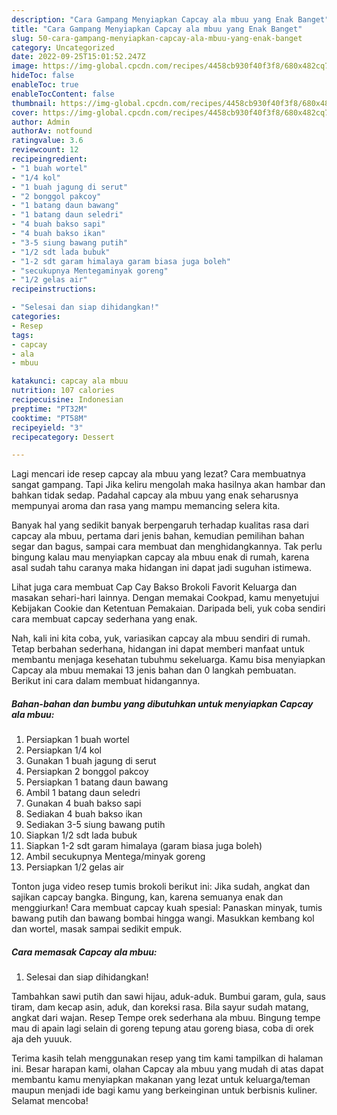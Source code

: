 ```yaml
---
description: "Cara Gampang Menyiapkan Capcay ala mbuu yang Enak Banget"
title: "Cara Gampang Menyiapkan Capcay ala mbuu yang Enak Banget"
slug: 50-cara-gampang-menyiapkan-capcay-ala-mbuu-yang-enak-banget
category: Uncategorized
date: 2022-09-25T15:01:52.247Z
image: https://img-global.cpcdn.com/recipes/4458cb930f40f3f8/680x482cq70/capcay-ala-mbuu-foto-resep-utama.jpg
hideToc: false
enableToc: true
enableTocContent: false
thumbnail: https://img-global.cpcdn.com/recipes/4458cb930f40f3f8/680x482cq70/capcay-ala-mbuu-foto-resep-utama.jpg
cover: https://img-global.cpcdn.com/recipes/4458cb930f40f3f8/680x482cq70/capcay-ala-mbuu-foto-resep-utama.jpg
author: Admin
authorAv: notfound
ratingvalue: 3.6
reviewcount: 12
recipeingredient:
- "1 buah wortel"
- "1/4 kol"
- "1 buah jagung di serut"
- "2 bonggol pakcoy"
- "1 batang daun bawang"
- "1 batang daun seledri"
- "4 buah bakso sapi"
- "4 buah bakso ikan"
- "3-5 siung bawang putih"
- "1/2 sdt lada bubuk"
- "1-2 sdt garam himalaya garam biasa juga boleh"
- "secukupnya Mentegaminyak goreng"
- "1/2 gelas air"
recipeinstructions:

- "Selesai dan siap dihidangkan!"
categories:
- Resep
tags:
- capcay
- ala
- mbuu

katakunci: capcay ala mbuu 
nutrition: 107 calories
recipecuisine: Indonesian
preptime: "PT32M"
cooktime: "PT58M"
recipeyield: "3"
recipecategory: Dessert

---
```



Lagi mencari ide resep capcay ala mbuu yang lezat? Cara membuatnya sangat gampang. Tapi Jika keliru mengolah maka hasilnya akan hambar dan bahkan tidak sedap. Padahal capcay ala mbuu yang enak seharusnya mempunyai aroma dan rasa yang mampu memancing selera kita.


Banyak hal yang sedikit banyak berpengaruh terhadap kualitas rasa dari capcay ala mbuu, pertama dari jenis bahan, kemudian pemilihan bahan segar dan bagus, sampai cara membuat dan menghidangkannya. Tak perlu bingung kalau mau menyiapkan capcay ala mbuu enak di rumah, karena asal sudah tahu caranya maka hidangan ini dapat jadi suguhan istimewa.

Lihat juga cara membuat Cap Cay Bakso Brokoli Favorit Keluarga dan masakan sehari-hari lainnya. Dengan memakai Cookpad, kamu menyetujui Kebijakan Cookie dan Ketentuan Pemakaian. Daripada beli, yuk coba sendiri cara membuat capcay sederhana yang enak.


Nah, kali ini kita coba, yuk, variasikan capcay ala mbuu sendiri di rumah. Tetap berbahan sederhana, hidangan ini dapat memberi manfaat untuk membantu menjaga kesehatan tubuhmu sekeluarga. Kamu bisa menyiapkan Capcay ala mbuu memakai 13 jenis bahan dan 0 langkah pembuatan. Berikut ini cara dalam membuat hidangannya.

<!--inarticleads1-->

##### Bahan-bahan dan bumbu yang dibutuhkan untuk menyiapkan Capcay ala mbuu:

1. Persiapkan 1 buah wortel
1. Persiapkan 1/4 kol
1. Gunakan 1 buah jagung di serut
1. Persiapkan 2 bonggol pakcoy
1. Persiapkan 1 batang daun bawang
1. Ambil 1 batang daun seledri
1. Gunakan 4 buah bakso sapi
1. Sediakan 4 buah bakso ikan
1. Sediakan 3-5 siung bawang putih
1. Siapkan 1/2 sdt lada bubuk
1. Siapkan 1-2 sdt garam himalaya (garam biasa juga boleh)
1. Ambil secukupnya Mentega/minyak goreng
1. Persiapkan 1/2 gelas air


Tonton juga video resep tumis brokoli berikut ini: Jika sudah, angkat dan sajikan capcay bangka. Bingung, kan, karena semuanya enak dan menggiurkan! Cara membuat capcay kuah spesial: Panaskan minyak, tumis bawang putih dan bawang bombai hingga wangi. Masukkan kembang kol dan wortel, masak sampai sedikit empuk. 

<!--inarticleads2-->

##### Cara memasak Capcay ala mbuu:


1. Selesai dan siap dihidangkan!

Tambahkan sawi putih dan sawi hijau, aduk-aduk. Bumbui garam, gula, saus tiram, dam kecap asin, aduk, dan koreksi rasa. Bila sayur sudah matang, angkat dari wajan. Resep Tempe orek sederhana ala mbuu. Bingung tempe mau di apain lagi selain di goreng tepung atau goreng biasa, coba di orek aja deh yuuuk. 

Terima kasih telah menggunakan resep yang tim kami tampilkan di halaman ini. Besar harapan kami, olahan Capcay ala mbuu yang mudah di atas dapat membantu kamu menyiapkan makanan yang lezat untuk keluarga/teman maupun menjadi ide bagi kamu yang berkeinginan untuk berbisnis kuliner. Selamat mencoba!
